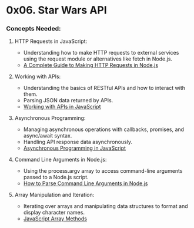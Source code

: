 # 0x06. Star Wars API

### Concepts Needed:

1. HTTP Requests in JavaScript:
   - Understanding how to make HTTP requests to external services using the request module or alternatives like fetch in Node.js.
   - [A Complete Guide to Making HTTP Requests in Node.js](https://www.memberstack.com/blog/node-http-request)
2. Working with APIs:

   - Understanding the basics of RESTful APIs and how to interact with them.
   - Parsing JSON data returned by APIs.
   - [Working with APIs in JavaScript](https://developer.mozilla.org/en-US/docs/Learn/JavaScript/Client-side_web_APIs/Introduction)

3. Asynchronous Programming:

   - Managing asynchronous operations with callbacks, promises, and async/await syntax.
   - Handling API response data asynchronously.
   - [Asynchronous Programming in JavaScript](https://developer.mozilla.org/en-US/docs/Learn/JavaScript/Asynchronous)

4. Command Line Arguments in Node.js:

   - Using the process.argv array to access command-line arguments passed to a Node.js script.
   - [How to Parse Command Line Arguments in Node.js](https://tecadmin.net/how-to-parse-command-line-arguments-in-nodejs/)

5. Array Manipulation and Iteration:
   - Iterating over arrays and manipulating data structures to format and display character names.
   - [JavaScript Array Methods](https://developer.mozilla.org/en-US/docs/Web/JavaScript/Reference/Global_Objects/Array)
